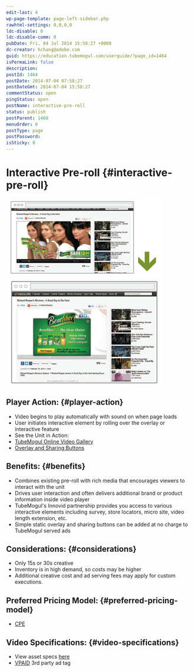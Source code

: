 ```yaml
---
edit-last: 4
wp-page-template: page-left-sidebar.php
rawhtml-settings: 0,0,0,0
ldc-disable: 0
ldc-disable-comm: 0
pubDate: Fri, 04 Jul 2014 15:58:27 +0000
dc-creator: hchang@adobe.com
guid: https://education.tubemogul.com/userguide/?page_id=1464
isPermaLink: false
description: 
postId: 1464
postDate: 2014-07-04 07:58:27
postDateGmt: 2014-07-04 15:58:27
commentStatus: open
pingStatus: open
postName: interactive-pre-roll
status: publish
postParent: 1460
menuOrder: 0
postType: page
postPassword: 
isSticky: 0
---
```


# Interactive Pre-roll {#interactive-pre-roll}

![Interactive Pre-roll](assets/interactive-pre-roll.png)

## Player Action: {#player-action}

* Video begins to play automatically with sound on when page loads
* User initiates interactive element by rolling over the overlay or interactive feature
* See the Unit in Action:
* [TubeMogul Online Video Gallery](https://gallery.tubemogul.com/overlay-animated.html)
* [Overlay and Sharing Buttons](https://www.tubemogul.com/configurator/ad_preview/84wKqDi4vYyBDDVghlNp)

## Benefits: {#benefits}

* Combines existing pre-roll with rich media that encourages viewers to interact with the unit
* Drives user interaction and often delivers additional brand or product information inside video player
* TubeMogul's Innovid partnership provides you access to various interactive elements including survey, store locators, micro site, video length extension, etc.
* Simple static overlay and sharing buttons can be added at no charge to TubeMogul served ads

## Considerations: {#considerations}

* Only 15s or 30s creative
* Inventory is in high demand, so costs may be higher
* Additional creative cost and ad serving fees may apply for custom executions.

## Preferred Pricing Model: {#preferred-pricing-model}

* [CPE](../../../../user-guide/planning/ad-formats/performance-pricing.md)

## Video Specifications: {#video-specifications}

* View asset specs  [here](https://www.tubemogul.com/ad-specs/)
* [VPAID](https://www.iab.net/guidelines/508676/digitalvideo/vsuite/vpaid) 3rd party ad tag
